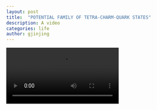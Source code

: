 ```yaml
---
layout: post
title:  "POTENTIAL FAMILY OF TETRA-CHARM-QUARK STATES"
description: A video
categories: life
author: gjinjing
---
```

<video src="video/video.mp4" controls>
  Your browser does not support the video tag.
</video>

